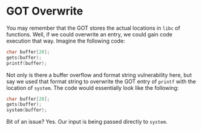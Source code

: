 # GOT Overwrite

You may remember that the GOT stores the actual locations in `libc` of functions. Well, if we could overwrite an entry, we could gain code execution that way. Imagine the following code:

```c
char buffer[20];
gets(buffer);
printf(buffer);
```

Not only is there a buffer overflow and format string vulnerability here, but say we used that format string to overwrite the GOT entry of `printf` with the location of `system`. The code would essentially look like the following:

```c
char buffer[20];
gets(buffer);
system(buffer);
```

Bit of an issue? Yes. Our input is being passed directly to `system`.

